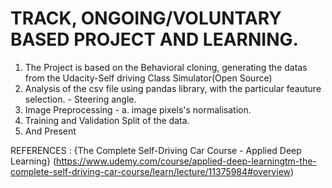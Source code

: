 # TRACK, ONGOING/VOLUNTARY BASED PROJECT AND LEARNING.
1. The Project is based on the Behavioral cloning, generating the datas from the Udacity-Self driving Class Simulator(Open Source)
2. Analysis of the csv file using pandas library, with the particular feauture selection. - Steering angle.
3. Image Preprocessing - a. image pixels's normalisation.
4. Training and Validation Split of the data.
5. And Present

REFERENCES : {The Complete Self-Driving Car Course - Applied Deep Learning} 
(https://www.udemy.com/course/applied-deep-learningtm-the-complete-self-driving-car-course/learn/lecture/11375984#overview)

